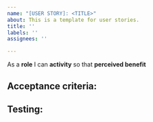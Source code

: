 ```yaml
---
name: "[USER STORY]: <TITLE>"
about: This is a template for user stories.
title: ''
labels: ''
assignees: ''

---
```


As a **role** I can **activity** so that **perceived benefit**

Acceptance criteria:
-

Testing:
-
